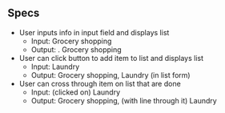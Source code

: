 ## Specs

* User inputs info in input field and displays list
  * Input: Grocery shopping
  * Output: . Grocery shopping
* User can click button to add item to list and displays list
  * Input: Laundry
  * Output: Grocery shopping, Laundry (in list form)
* User can cross through item on list that are done
  * Input: (clicked on) Laundry
  * Output: Grocery shopping, (with line through it) Laundry
